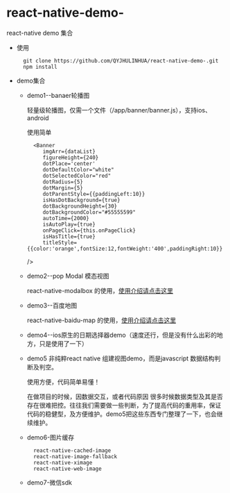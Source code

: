 # react-native-demo-
react-native demo 集合

* 使用

		git clone https://github.com/QYJHULINHUA/react-native-demo-.git
		npm install

* demo集合
	* demo1--banaer轮播图

		轻量级轮播图，仅需一个文件（/app/banner/banner.js），支持ios、android

		使用简单

			<Banner
	           imgArr={dataList}
	           figureHeight={240}
	           dotPlace='center'
	           dotDefaultColor="white"
	           dotSelectedColor="red"
	           dotRadius={5}
	           dotMargin={5}
	           dotParentStyle={{paddingLeft:10}}
	           isHasDotBackground={true}
	           dotBackgroundHeight={30}
	           dotBackgroundColor="#55555599"
	           autoTime={2000}
	           isAutoPlay={true}
	           onPageClick={this.onPageClick}
	           isHasTitle={true}
	           titleStyle={{color:'orange',fontSize:12,fontWeight:'400',paddingRight:10}}
	     />

	* demo2--pop Modal 模态视图

		react-native-modalbox 的使用，[使用介绍请点击这里](https://my.oschina.net/KJhulinhua/blog/1536740)

	* demo3--百度地图
		
		react-native-baidu-map 的使用，[使用介绍请点击这里](https://my.oschina.net/KJhulinhua/blog/1539317)
		
	* demo4--ios原生的日期选择器demo（速度还行，但是没有什么出彩的地方，只是使用了一下）
	
	* demo5 非纯粹react native 组建视图demo，而是javascript 数据结构判断及判空。
		
		使用方便，代码简单易懂！ 
		
		在做项目的时候，因数据交互，或者代码原因 很多时候数据类型及其是否存在很难把控。往往我们需要做一些判断，为了提高代码的重用率，保证代码的稳健型，及方便维护。demo5把这些东西专门整理了一下，也会继续维护。
		
	* demo6-图片缓存

			react-native-cached-image
			react-native-image-fallback
			react-native-ximage
			react-native-web-image
			
	* demo7-微信sdk			
